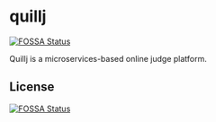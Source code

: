 # quillj
[![FOSSA Status](https://app.fossa.com/api/projects/git%2Bgithub.com%2F0paradigm%2Fquillj.svg?type=shield)](https://app.fossa.com/projects/git%2Bgithub.com%2F0paradigm%2Fquillj?ref=badge_shield)

Quillj is a microservices-based online judge platform.


## License
[![FOSSA Status](https://app.fossa.com/api/projects/git%2Bgithub.com%2F0paradigm%2Fquillj.svg?type=large)](https://app.fossa.com/projects/git%2Bgithub.com%2F0paradigm%2Fquillj?ref=badge_large)